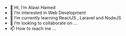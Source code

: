 - 👋 Hi, I’m Alawi Hamed
- 👀 I’m interested in Web Development
- 🌱 I’m currently learning ReactJS , Laravel and NodeJS
- 💞️ I’m looking to collaborate on ...
- 📫 How to reach me ...

<!---
Alawihamed/Alawihamed is a ✨ special ✨ repository because its `README.md` (this file) appears on your GitHub profile.
You can click the Preview link to take a look at your changes.
--->
